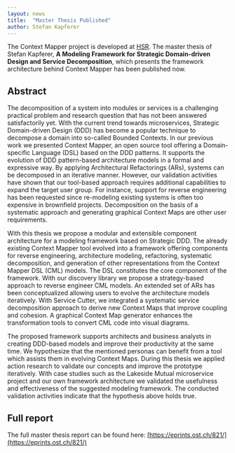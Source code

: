 ```yaml
---
layout: news
title:  "Master Thesis Published"
author: Stefan Kapferer
---
```


The Context Mapper project is developed at [HSR](https://www.ost.ch). The master thesis of Stefan Kapferer, **A Modeling Framework for Strategic Domain-driven Design and Service Decomposition**,
which presents the framework architecture behind Context Mapper has been published now.

## Abstract
The decomposition of a system into modules or services is a challenging practical problem and research question that has not been answered satisfactorily yet. 
With the current trend towards microservices, Strategic Domain-driven Design (DDD) has become a popular technique to decompose a domain into so-called Bounded Contexts. 
In our previous work we presented Context Mapper, an open source tool offering a Domain-specific Language (DSL) based on the DDD patterns. It supports the evolution of 
DDD pattern-based architecture models in a formal and expressive way. By applying Architectural Refactorings (ARs), systems can be decomposed in an iterative manner. However, 
our validation activities have shown that our tool-based approach requires additional capabilities to expand the target user group. For instance, support for reverse engineering 
has been requested since re-modeling existing systems is often too expensive in brownfield projects. Decomposition on the basis of a systematic approach and generating graphical 
Context Maps are other user requirements. 

With this thesis we propose a modular and extensible component architecture for a modeling framework based on Strategic DDD. The already 
existing Context Mapper tool evolved into a framework offering components for reverse engineering, architecture modeling, refactoring, systematic decomposition, and generation of 
other representations from the Context Mapper DSL (CML) models. The DSL constitutes the core component of the framework. With our discovery library we propose a strategy-based 
approach to reverse engineer CML models. An extended set of ARs has been conceptualized allowing users to evolve the architecture models iteratively. With Service Cutter, we 
integrated a systematic service decomposition approach to derive new Context Maps that improve coupling and cohesion. A graphical Context Map generator enhances the transformation 
tools to convert CML code into visual diagrams. 

The proposed framework supports architects and business analysts in creating DDD-based models and improve their productivity at the 
same time. We hypothesize that the mentioned personas can benefit from a tool which assists them in evolving Context Maps. During this thesis we applied action research to validate 
our concepts and improve the prototype iteratively. With case studies such as the Lakeside Mutual microservice project and our own framework architecture we validated the usefulness 
and effectiveness of the suggested modeling framework. The conducted validation activities indicate that the hypothesis above holds true.

## Full report
The full master thesis report can be found here: [https://eprints.ost.ch/821/](https://eprints.ost.ch/821/)
